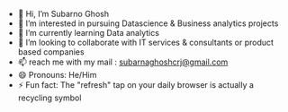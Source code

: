 - 👋 Hi, I’m Subarno Ghosh 
- 👀 I’m interested in pursuing Datascience & Business analytics projects 
- 🌱 I’m currently learning Data analytics 
- 💞️ I’m looking to collaborate with IT services & consultants or product based companies  
- 📫 reach me with my mail : subarnaghoshcrj@gmail.com 
- 😄 Pronouns: He/Him
- ⚡ Fun fact: The "refresh" tap on your daily browser is actually a recycling symbol 

<!---
Subarno2710/Subarno2710 is a ✨ special ✨ repository because its `README.md` (this file) appears on your GitHub profile.
You can click the Preview link to take a look at your changes.
--->
